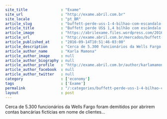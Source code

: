 ```yaml
---
site_title               : "Exame"
site_url                 : "http://exame.abril.com.br"
site_locale              : "pt_BR"
article_slug             : "buffett-perde-uss-1-4-bilhao-com-escandalo-da-wells-fargo"
article_title            : "Buffett perde US$ 1,4 bilhão com escândalo da Wells Fargo"
article_image            : "https://abrilexame.files.wordpress.com/2016/09/size_960_16_9_warren-buffett85.jpg?quality=70&strip=all&w=960"
article_url              : "http://exame.abril.com.br/mercados/buffett-perde-us-1-4-bilhao-com-escandalo-da-wells-fargo/"
article_published_at     : "2016-09-14T10:51:46-03:00"
article_description      : "Cerca de 5.300 funcionários da Wells Fargo foram demitidos por abrirem contas bancárias fictícias em nome de clientes..."
article_author_name      : "Karla Mamona"
article_author_image     : null
article_author_biography : null
article_author_profile   : "http://exame.abril.com.br/author/karlamamona/"
article_author_facebook  : null
article_author_twitter   : null
category                 : ['economy']
tags                     : ['Exame']
permalink                : "/:categories/buffett-perde-uss-1-4-bilhao-com-escandalo-da-wells-fargo/"
layout                   : post
---
```


Cerca de 5.300 funcionários da Wells Fargo foram demitidos por abrirem contas bancárias fictícias em nome de clientes...
